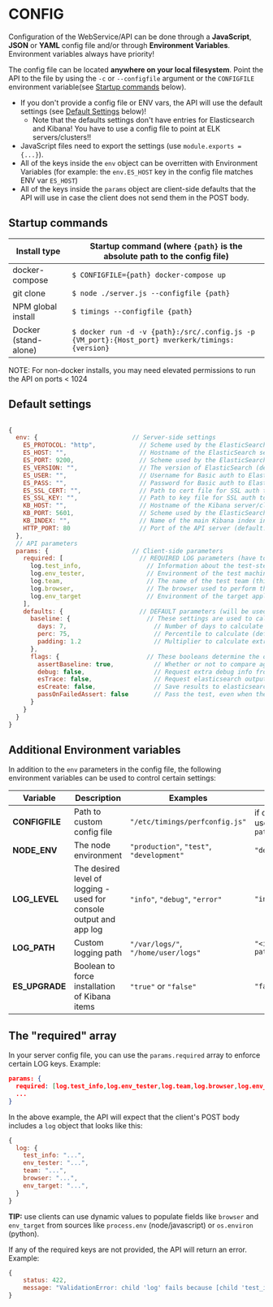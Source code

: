 # CONFIG

Configuration of the WebService/API can be done through a **JavaScript**, **JSON** or **YAML** config file and/or through **Environment Variables**. Environment variables always have priority!

The config file can be located **anywhere on your local filesystem**. Point the API to the file by using the `-c` or `--configfile` argument or the `CONFIGFILE` environment variable(see [Startup commands](#startup-commands) below).

- If you don't provide a config file or ENV vars, the API will use the default settings (see [Default Settings](#default-settings) below)!
  - Note that the defaults settings don't have entries for Elasticsearch and Kibana! You have to use a config file to point at ELK servers/clusters!!
- JavaScript files need to export the settings (use `module.exports = {...}`).
- All of the keys inside the `env` object can be overritten with Environment Variables (for example: the `env.ES_HOST` key in the config file matches ENV var `ES_HOST`)
- All of the keys inside the `params` object are client-side defaults that the API will use in case the client does not send them in the POST body.

## Startup commands

Install type|Startup command (where `{path}` is the absolute path to the config file)
---|---
docker-compose|`$ CONFIGFILE={path} docker-compose up`
git clone|`$ node ./server.js --configfile {path}`
NPM global install|`$ timings --configfile {path}`
Docker (stand-alone)|`$ docker run -d -v {path}:/src/.config.js -p {VM_port}:{Host_port} mverkerk/timings:{version}`

NOTE: For non-docker installs, you may need elevated permissions to run the API on ports < 1024

## Default settings

```javascript

{
  env: {                          // Server-side settings
    ES_PROTOCOL: "http",            // Scheme used by the ElasticSearch server/cluster (default: "http")
    ES_HOST: "",                    // Hostname of the ElasticSearch server/cluster (default: "")
    ES_PORT: 9200,                  // Scheme used by the ElasticSearch server/cluster (default: 9200)
    ES_VERSION: "",                 // The version of ElasticSearch (default: '5.6.2')
    ES_USER: "",                    // Username for Basic auth to ElasticSearch server/cluster (default: "")
    ES_PASS: "",                    // Password for Basic auth to ElasticSearch server/cluster (default: "")
    ES_SSL_CERT: "",                // Path to cert file for SSL auth to ElasticSearch server/cluster (default: "")
    ES_SSL_KEY: "",                 // Path to key file for SSL auth toElasticSearch server/cluster (default: "")
    KB_HOST: "",                    // Hostname of the Kibana server/cluster (default: -copy value from ES_HOST-)
    KB_PORT: 5601,                  // Scheme used by the ElasticSearch server/cluster (default: 5601)
    KB_INDEX: "",                   // Name of the main Kibana index in ElasticSearch (default: ".kibana") - used for upgrades
    HTTP_PORT: 80                   // Port of the API server (default: 80)
  },
  // API parameters
  params: {                       // Client-side parameters
    required: [                     // REQUIRED LOG parameters (have to start with 'log.')
      log.test_info,                  // Information about the test-step
      log.env_tester,                 // Environment of the test machine (i.e. `local`, `grid`, `saucelabs`, `iphone 7`, `galaxy-s6`, etc.)
      log.team,                       // The name of the test team (this is used to organize the Kibana dashboard)
      log.browser,                    // The browser used to perform the test (i.e. `Chrome`, `FireFox`, etc. - for API tests, use something like `api-curl`)
      log.env_target                  // Environment of the target application (i.e. `dev`, `test`, `prod`)
    ],
    defaults: {                     // DEFAULT parameters (will be used if they are not provided in the client's POST body)
      baseline: {                     // These settings are used to calculate the baseline
        days: 7,                        // Number of days to calculate the baseline for (default: 7)
        perc: 75,                       // Percentile to calculate (default: 75)
        padding: 1.2                    // Multiplier to calculate extra padding on top of the baseline (default: 1.2 = 20%)
      },
      flags: {                        // These booleans determine the output and other actions to be performed
        assertBaseline: true,           // Whether or not to compare against baseline (default: true)
        debug: false,                   // Request extra debug info from the API (default: false)
        esTrace: false,                 // Request elasticsearch output from API (default: false)
        esCreate: false,                // Save results to elasticsearch (default: false)
        passOnFailedAssert: false       // Pass the test, even when the performance is above the threshold (default: false)
      }
    }
  }
}
```

## Additional Environment variables

In addition to the `env` parameters in the config file, the following environment variables can be used to control certain settings:

Variable|Description|Examples|Default value
---|---|---|---
**CONFIGFILE**|Path to custom config file|`"/etc/timings/perfconfig.js"`|if omitted, API will use `<installation path>/.config.js`
**NODE_ENV**|The node environment|`"production"`, `"test"`, `"development"`|`"development"`
**LOG_LEVEL**|The desired level of logging - used for console output and app log|`"info"`, `"debug"`, `"error"`|`"info"`
**LOG_PATH**|Custom logging path|`"/var/logs/"`, `"/home/user/logs"`|`"<installation path>/logs/timings"`
**ES_UPGRADE**|Boolean to force installation of Kibana items|`"true"` or `"false"`|`"false"`

## The "required" array

In your server config file, you can use the `params.required` array to enforce certain LOG keys. Example:

```json
params: {
  required: [log.test_info,log.env_tester,log.team,log.browser,log.env_target],
  ...
}
```

In the above example, the API will expect that the client's POST body includes a `log` object that looks like this:

```javascript
{
  log: {
    test_info: "...",
    env_tester: "...",
    team: "...",
    browser: "...",
    env_target: "...",
  }
}
```

**TIP:** use clients can use dynamic values to populate fields like `browser` and `env_target` from sources like `process.env` (node/javascript) or `os.environ` (python).

If any of the required keys are not provided, the API will return an error. Example:

```javascript
{
    status: 422,
    message: "ValidationError: child 'log' fails because [child 'test_info' fails because ['test_info' is required]]"
}
```
